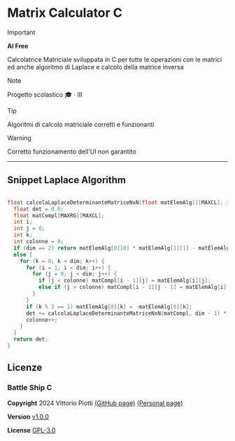 # Matrix Calculator C


> [!IMPORTANT]
> **AI Free**


Calcolatrice Matriciale sviluppata in C per tutte le operazioni con le matrici ed anche algoritmo di Laplace e calcolo della matrice inversa



> [!NOTE]
> Progetto scolastico 🎓 · Ⅲ


> [!TIP]
> Algoritmi di calcolo matriciale corretti e funzionanti

> [!WARNING]
> Corretto funzionamento dell'UI non garantito

---


## Snippet Laplace Algorithm

```c

float calcolaLaplaceDeterminanteMatriceNxN(float matElemAlg[][MAXCL], int dim) {
  float det = 0.0;
  float matCompl[MAXRG][MAXCL];
  int i;
  int j = 0;
  int k;
  int colonne = 0;
  if (dim == 2) return matElemAlg[0][0] * matElemAlg[1][1] - matElemAlg[0][1] * matElemAlg[1][0];
  else {
    for (k = 0; k < dim; k++) {
      for (i = 1; i < dim; i++) {
        for (j = 0; j < dim; j++) {
          if (j < colonne) matCompl[i - 1][j] = matElemAlg[i][j];
          else if (j > colonne) matCompl[i - 1][j - 1] = matElemAlg[i][j];
        }
      }
      if (k % 2 == 1) matElemAlg[0][k] = -matElemAlg[0][k];
      det += calcolaLaplaceDeterminanteMatriceNxN(matCompl, dim - 1) * matElemAlg[0][k];
      colonne++;
    }
  }
  return det;
}

```

## Licenze


### Battle Ship C


**Copyright** 2024 Vittorio Piotti [(GitHub page)](https://github.com/vittorioPiotti) [(Personal page)](https://vittoriopiotti.altervista.org/) 

**Version** [v1.0.0](https://github.com/vittorioPiotti/MatrixCalculator-C/releases/tag/v1.0.0)

**License** [GPL-3.0](https://github.com/vittorioPiotti/MatrixCalculator-C/blob/main/LICENSE.md)


